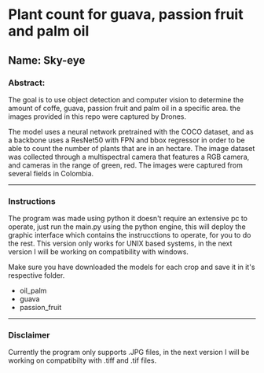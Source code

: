 # Plant count for guava, passion fruit and palm oil

## Name: Sky-eye 

### Abstract: 

The goal is to use object detection and computer vision to determine the amount of coffe, guava, passion fruit and palm oil in a specific area. the images provided in this repo were captured by Drones. 

The model uses a neural network pretrained with the COCO dataset, and as a backbone uses a ResNet50 with FPN and bbox regressor in order to be able to count the number of plants that are in an hectare. 
The image dataset was collected through a multispectral camera that features a RGB camera, and cameras in the range of green, red. The images were captured from several fields in Colombia. 

-------------------------------------------------------
### Instructions

The program was made using python it doesn't require an extensive pc to operate, just run the main.py using the python engine, this will deploy the graphic interface which contains the instrucctions to operate, for you to do the rest. This version only works for UNIX based systems, in the next version I will be working on compatibility with windows. 

Make sure you have downloaded the models for each crop and save it in it's respective folder.

* oil_palm
* guava
* passion_fruit

--------------------------------------------------------

### Disclaimer

Currently the program only supports .JPG files, in the next version I will be working on compatibilty with .tiff and .tif files.